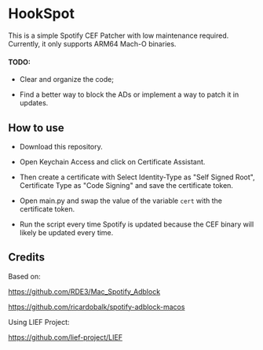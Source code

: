 # HookSpot

This is a simple Spotify CEF Patcher with low maintenance required. Currently, it only supports ARM64 Mach-O binaries.

#### TODO:

- Clear and organize the code;

- Find a better way to block the ADs or implement a way to patch it in updates.

## How to use

- Download this repository.

- Open Keychain Access and click on Certificate Assistant. 

- Then create a certificate with Select Identity-Type as "Self Signed Root", Certificate Type as "Code Signing" and save the certificate token.

- Open main.py and swap the value of the variable `cert` with the certificate token.

- Run the script every time Spotify is updated because the CEF binary will likely be updated every time.

## Credits

Based on:

https://github.com/RDE3/Mac_Spotify_Adblock

https://github.com/ricardobalk/spotify-adblock-macos

Using LIEF Project:

https://github.com/lief-project/LIEF
